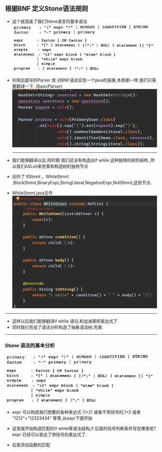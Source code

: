 ## 根据BNF 定义Stone语法规则
+ 这个就涵盖了我们Stone语言的基本语法
![](2022-02-09-05-45-09.png)
![](2022-02-09-05-45-23.png)

+ 利用后面写的Parser 库 对BNF语法实现一个java的装换,本质都一样,我们只需要翻译一下. (BasicParser)
  ![](2022-02-13-21-22-52.png)
  
  ---

+ 我们能够翻译以后 同时期 我们还没有构造出if while 这种独特的树的结构 ,所以我们ASList来完善和构造树的独特节点
+ 创作了 IfStmnt ，WhileStmnt ,BlockStmnt,BinaryExpr,StringLiteral,NegativeExpr,NullStmnt,这些节点.
+ WhileStmnt.java文件
![](2022-02-13-21-25-02.png)

___

+ 这样以后我们能够翻译if while 语句,和加减乘除表达式了.
+ 同时我们完成了语法分析构造了抽象语法树.完美.


___
### Stone 语法的基本分析
![](2022-02-09-05-45-09.png)
![](2022-02-09-05-45-23.png)
+ expr 可以构成我们想要的各种表达式 (1+2) 或者不带括号的,1+2 或者 "1212"+"12323434" 等等,从expr下面开始

+ 这里就开始构造匹配的if while等语法结构,if 后面的括号判断条件写在哪里呢? expr 已经可以表达了带括号的表达式了.

+ 后面添加函数的匹配